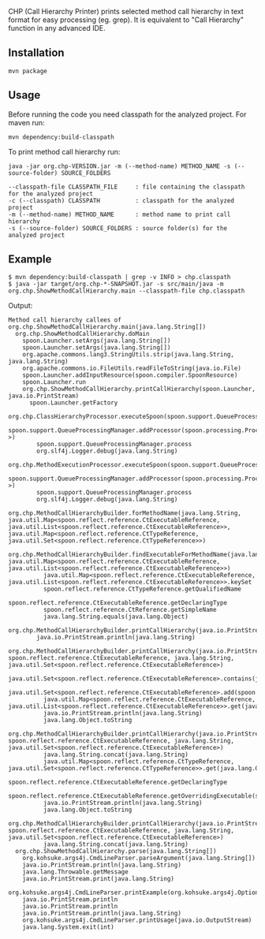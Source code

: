 CHP (Call Hierarchy Printer) prints selected method call hierarchy in text format for easy processing (eg. grep). It is equivalent
to "Call Hierarchy" function in any advanced IDE.

Installation
------------

	mvn package

Usage
-----

Before running the code you need classpath for the analyzed project.
For maven run:

	mvn dependency:build-classpath
	
To print method call hierarchy run:

    java -jar org.chp-VERSION.jar -m (--method-name) METHOD_NAME -s (--source-folder) SOURCE_FOLDERS
    
    --classpath-file CLASSPATH_FILE     : file containing the classpath for the analyzed project
    -c (--classpath) CLASSPATH          : classpath for the analyzed project
    -m (--method-name) METHOD_NAME      : method name to print call hierarchy
    -s (--source-folder) SOURCE_FOLDERS : source folder(s) for the analyzed project
    
Example
-------

	$ mvn dependency:build-classpath | grep -v INFO > chp.classpath
	$ java -jar target/org.chp-*-SNAPSHOT.jar -s src/main/java -m org.chp.ShowMethodCallHierarchy.main --classpath-file chp.classpath

Output:

	Method call hierarchy callees of
	org.chp.ShowMethodCallHierarchy.main(java.lang.String[])
	  org.chp.ShowMethodCallHierarchy.doMain
	    spoon.Launcher.setArgs(java.lang.String[])
	    spoon.Launcher.setArgs(java.lang.String[])
	    org.apache.commons.lang3.StringUtils.strip(java.lang.String, java.lang.String)
	    org.apache.commons.io.FileUtils.readFileToString(java.io.File)
	    spoon.Launcher.addInputResource(spoon.compiler.SpoonResource)
	    spoon.Launcher.run
	    org.chp.ShowMethodCallHierarchy.printCallHierarchy(spoon.Launcher, java.io.PrintStream)
	      spoon.Launcher.getFactory
	      org.chp.ClassHierarchyProcessor.executeSpoon(spoon.support.QueueProcessingManager)
	        spoon.support.QueueProcessingManager.addProcessor(spoon.processing.Processor<?>)
	        spoon.support.QueueProcessingManager.process
	        org.slf4j.Logger.debug(java.lang.String)
	      org.chp.MethodExecutionProcessor.executeSpoon(spoon.support.QueueProcessingManager)
	        spoon.support.QueueProcessingManager.addProcessor(spoon.processing.Processor<?>)
	        spoon.support.QueueProcessingManager.process
	        org.slf4j.Logger.debug(java.lang.String)
	      org.chp.MethodCallHierarchyBuilder.forMethodName(java.lang.String, java.util.Map<spoon.reflect.reference.CtExecutableReference, java.util.List<spoon.reflect.reference.CtExecutableReference>>, java.util.Map<spoon.reflect.reference.CtTypeReference, java.util.Set<spoon.reflect.reference.CtTypeReference>>)
	        org.chp.MethodCallHierarchyBuilder.findExecutableForMethodName(java.lang.String, java.util.Map<spoon.reflect.reference.CtExecutableReference, java.util.List<spoon.reflect.reference.CtExecutableReference>>)
	          java.util.Map<spoon.reflect.reference.CtExecutableReference, java.util.List<spoon.reflect.reference.CtExecutableReference>>.keySet
	          spoon.reflect.reference.CtTypeReference.getQualifiedName
	          spoon.reflect.reference.CtExecutableReference.getDeclaringType
	          spoon.reflect.reference.CtReference.getSimpleName
	          java.lang.String.equals(java.lang.Object)
	      org.chp.MethodCallHierarchyBuilder.printCallHierarchy(java.io.PrintStream)
	        java.io.PrintStream.println(java.lang.String)
	        org.chp.MethodCallHierarchyBuilder.printCallHierarchy(java.io.PrintStream, spoon.reflect.reference.CtExecutableReference, java.lang.String, java.util.Set<spoon.reflect.reference.CtExecutableReference>)
	          java.util.Set<spoon.reflect.reference.CtExecutableReference>.contains(java.lang.Object)
	          java.util.Set<spoon.reflect.reference.CtExecutableReference>.add(spoon.reflect.reference.CtExecutableReference)
	          java.util.Map<spoon.reflect.reference.CtExecutableReference, java.util.List<spoon.reflect.reference.CtExecutableReference>>.get(java.lang.Object)
	          java.io.PrintStream.println(java.lang.String)
	          java.lang.Object.toString
	          org.chp.MethodCallHierarchyBuilder.printCallHierarchy(java.io.PrintStream, spoon.reflect.reference.CtExecutableReference, java.lang.String, java.util.Set<spoon.reflect.reference.CtExecutableReference>)
	          java.lang.String.concat(java.lang.String)
	          java.util.Map<spoon.reflect.reference.CtTypeReference, java.util.Set<spoon.reflect.reference.CtTypeReference>>.get(java.lang.Object)
	          spoon.reflect.reference.CtExecutableReference.getDeclaringType
	          spoon.reflect.reference.CtExecutableReference.getOverridingExecutable(spoon.reflect.reference.CtTypeReference)
	          java.io.PrintStream.println(java.lang.String)
	          java.lang.Object.toString
	          org.chp.MethodCallHierarchyBuilder.printCallHierarchy(java.io.PrintStream, spoon.reflect.reference.CtExecutableReference, java.lang.String, java.util.Set<spoon.reflect.reference.CtExecutableReference>)
	          java.lang.String.concat(java.lang.String)
	  org.chp.ShowMethodCallHierarchy.parse(java.lang.String[])
	    org.kohsuke.args4j.CmdLineParser.parseArgument(java.lang.String[])
	    java.io.PrintStream.println(java.lang.String)
	    java.lang.Throwable.getMessage
	    java.io.PrintStream.print(java.lang.String)
	    org.kohsuke.args4j.CmdLineParser.printExample(org.kohsuke.args4j.OptionHandlerFilter)
	    java.io.PrintStream.println
	    java.io.PrintStream.println
	    java.io.PrintStream.println(java.lang.String)
	    org.kohsuke.args4j.CmdLineParser.printUsage(java.io.OutputStream)
	    java.lang.System.exit(int)

